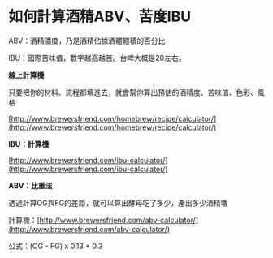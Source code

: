 # 如何計算酒精ABV、苦度IBU

ABV：酒精濃度，乃是酒精佔據酒體體積的百分比

IBU：國際苦味值，數字越高越苦。台啤大概是20左右。

**線上計算機**

只要把你的材料、流程都填進去，就會幫你算出預估的酒精度、苦味值、色彩、風格

[http://www.brewersfriend.com/homebrew/recipe/calculator/](http://www.brewersfriend.com/homebrew/recipe/calculator/)

**IBU：計算機**

[http://www.brewersfriend.com/ibu-calculator/](http://www.brewersfriend.com/ibu-calculator/)

**ABV：比重法**

透過計算OG與FG的差距，就可以算出酵母吃了多少，產出多少酒精嚕

計算機：[http://www.brewersfriend.com/abv-calculator/](http://www.brewersfriend.com/abv-calculator/)

公式：(OG - FG) x 0.13 + 0.3
